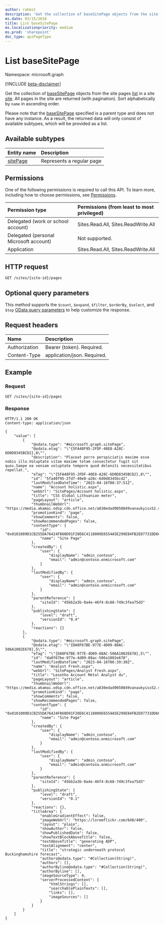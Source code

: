 ```yaml
---
author: rahmit
description: 'Get the collection of baseSitePage objects from the site pages [list] in a site. All pages in the site are returned (with pagination).'
ms.date: 03/15/2018
title: List baseSitePage
ms.localizationpriority: medium
ms.prod: 'sharepoint'
doc_type: apiPageType
---
```


# List baseSitePage

Namespace: microsoft.graph

[!INCLUDE [beta-disclaimer](../../includes/beta-disclaimer.md)]

Get the collection of [baseSitePage][] objects from the site pages [list][] in a site [site][]. All pages in the site are returned (with pagination). Sort alphabetically by `name` in ascending order.

Please note that the [baseSitePage][] specified is a parent type and does not have any instance. As a result, the returned data will only consist of available subtypes, which will be provided as a list.

## Available subtypes

| Entity name  | Description               |
| :----------- | :------------------------ |
| [sitePage][] | Represents a regular page |

[basesitepage]: ../resources/baseSitePage.md
[sitepage]: ../resources/sitePage.md
[list]: ../resources/list.md
[site]: ../resources/site.md

## Permissions

One of the following permissions is required to call this API. To learn more, including how to choose permissions, see [Permissions](/graph/permissions-reference).

| Permission type                        | Permissions (from least to most privileged) |
| :------------------------------------- | :------------------------------------------ |
| Delegated (work or school account)     | Sites.Read.All, Sites.ReadWrite.All         |
| Delegated (personal Microsoft account) | Not supported.                              |
| Application                            | Sites.Read.All, Sites.ReadWrite.All         |

## HTTP request

```msgraph-interactive
GET /sites/{site-id}/pages
```

## Optional query parameters

This method supports the `$count`, `$expand`, `$filter`, `$orderBy`, `$select`, and `$top` [OData query parameters](/graph/query-parameters) to help customize the response.

## Request headers

| Name          | Description                 |
| :------------ | :-------------------------- |
| Authorization | Bearer {token}. Required.   |
| Content-Type  | application/json. Required. |

## Example

### Request

<!--
{
	"blockType": "request",
	"name": "get-basesitepages",
	"scopes": "sites.read.all",
	"tags": "service.sharepoint"
}
-->

```msgraph-interactive
GET /sites/{site-id}/pages
```

### Response

<!--
{
    "blockType": "response",
    "@odata.type": "microsoft.graph.baseSitePage",
    "truncated": true,
    "isCollection":true
}
-->

```http
HTTP/1.1 200 OK
Content-type: application/json

{
    "value": [
        {
            "@odata.type": "#microsoft.graph.sitePage",
            "@odata.etag": "\"{5FA48F95-2FDF-40E8-A28C-6D0D8345BCD2},8\"",
            "description": "Placeat porro perspiciatis maxime esse nobis illo.Voluptate vitae maxime totam consectetur fugit sit quos.Saepe ea veniam voluptate tempore quod deleniti necessitatibus repellat.",
            "eTag": "\"{5FA48F95-2FDF-40E8-A28C-6D0D8345BCD2},8\"",
            "id": "5fa48f95-2fdf-40e8-a28c-6d0d8345bcd2",
            "lastModifiedDateTime": "2023-04-16T08:37:51Z",
            "name": "Account holistic.aspx",
            "webUrl": "SitePages/Account holistic.aspx",
            "title": "CSS Global Lithuanian meter",
            "pageLayout": "article",
            "thumbnailWebUrl": "https://media.akamai.odsp.cdn.office.net/a830edad9050849vanaukyisx52.spgrid.com/_layouts/15/images/sitepagethumbnail.png",
            "promotionKind": "page",
            "showComments": false,
            "showRecommendedPages": false,
            "contentType": {
                "id": "0x0101009D1CB255DA76424F860D91F20E6C4118009E6554A5E299E84FB2E07731DD6C6D4A",
                "name": "Site Page"
            },
            "createdBy": {
                "user": {
                    "displayName": "admin_contoso",
                    "email": "admin@contoso.onmicrosoft.com"
                }
            },
            "lastModifiedBy": {
                "user": {
                    "displayName": "admin_contoso",
                    "email": "admin@contoso.onmicrosoft.com"
                }
            },
            "parentReference": {
                "siteId": "45bb2a3b-0a4e-46f4-8c68-749c3fea75d3"
            },
            "publishingState": {
                "level": "draft",
                "versionId": "0.4"
            },
            "reactions": {}
        },
        {
            "@odata.type": "#microsoft.graph.sitePage",
            "@odata.etag": "\"{DA0F67BE-977E-4D09-88AC-506A1002E678},5\"",
            "eTag": "\"{DA0F67BE-977E-4D09-88AC-506A1002E678},5\"",
            "id": "da0f67be-977e-4d09-88ac-506a1002e678",
            "lastModifiedDateTime": "2023-04-16T06:39:30Z",
            "name": "Analyst Fresh.aspx",
            "webUrl": "SitePages/Analyst Fresh.aspx",
            "title": "Lesotho Account Metal Analyst du",
            "pageLayout": "article",
            "thumbnailWebUrl": "https://media.akamai.odsp.cdn.office.net/a830edad9050849vanaukyisx52.spgrid.com/_layouts/15/images/sitepagethumbnail.png",
            "promotionKind": "page",
            "showComments": false,
            "showRecommendedPages": false,
            "contentType": {
                "id": "0x0101009D1CB255DA76424F860D91F20E6C4118009E6554A5E299E84FB2E07731DD6C6D4A",
                "name": "Site Page"
            },
            "createdBy": {
                "user": {
                    "displayName": "admin_contoso",
                    "email": "admin@contoso.onmicrosoft.com"
                }
            },
            "lastModifiedBy": {
                "user": {
                    "displayName": "admin_contoso",
                    "email": "admin@contoso.onmicrosoft.com"
                }
            },
            "parentReference": {
                "siteId": "45bb2a3b-0a4e-46f4-8c68-749c3fea75d3"
            },
            "publishingState": {
                "level": "draft",
                "versionId": "0.1"
            },
            "reactions": {},
            "titleArea": {
                "enableGradientEffect": false,
                "imageWebUrl": "https://loremflickr.com/640/480",
                "layout": "plain",
                "showAuthor": false,
                "showPublishedDate": false,
                "showTextBlockAboveTitle": false,
                "textAboveTitle": "generating ADP",
                "textAlignment": "center",
                "title": "strategic underneath protocol Buckinghamshire forecast",
                "authors@odata.type": "#Collection(String)",
                "authors": [],
                "authorByline@odata.type": "#Collection(String)",
                "authorByline": [],
                "imageSourceType": 4,
                "serverProcessedContent": {
                    "htmlStrings": [],
                    "searchablePlainTexts": [],
                    "links": [],
                    "imageSources": []
                }
            }
        }
    ]
}

```

<!--
{
  "type": "#page.annotation",
  "description": "Enumerate the list of pages in a site",
  "keywords": "",
  "section": "documentation",
  "tocPath": "Pages/Enumerate",
  "suppressions": [
  ]
}
-->
